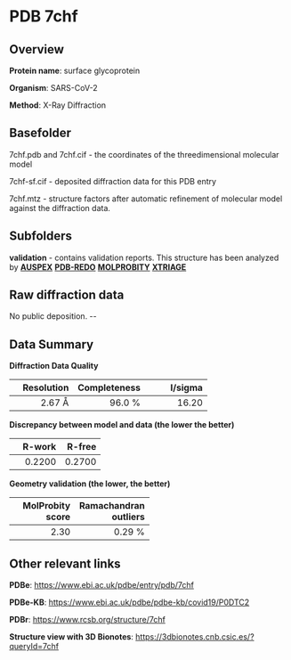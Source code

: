 # PDB 7chf

## Overview

**Protein name**: surface glycoprotein

**Organism**: SARS-CoV-2

**Method**: X-Ray Diffraction



## Basefolder

7chf.pdb and 7chf.cif - the coordinates of the threedimensional molecular model

7chf-sf.cif - deposited diffraction data for this PDB entry

7chf.mtz - structure factors after automatic refinement of molecular model against the diffraction data.

## Subfolders





**validation** - contains validation reports. This structure has been analyzed by [**AUSPEX**](https://github.com/thorn-lab/coronavirus_structural_task_force/tree/master/pdb/surface_glycoprotein/SARS-CoV-2/7chf/validation/auspex) [**PDB-REDO**](https://github.com/thorn-lab/coronavirus_structural_task_force/tree/master/pdb/surface_glycoprotein/SARS-CoV-2/7chf/validation/pdb-redo) [**MOLPROBITY**](https://github.com/thorn-lab/coronavirus_structural_task_force/tree/master/pdb/surface_glycoprotein/SARS-CoV-2/7chf/validation/molprobity) [**XTRIAGE**](https://github.com/thorn-lab/coronavirus_structural_task_force/blob/master/pdb/surface_glycoprotein/SARS-CoV-2/7chf/validation/Xtriage_output.log)  



## Raw diffraction data

No public deposition. --<br> 

## Data Summary
**Diffraction Data Quality**

|   | Resolution | Completeness| I/sigma |
|---|-------------:|----------------:|--------------:|
|   |2.67 Å|96.0  %|<img width=50/>16.20|

**Discrepancy between model and data (the lower the better)**

|   | **R-work**| **R-free**   
|---|-------------:|----------------:|           
||  0.2200|  0.2700|

**Geometry validation (the lower, the better)**

|   |**MolProbity<br>score**| **Ramachandran<br>outliers** 
|---|-------------:|----------------:|
||  2.30|  0.29 %|

 

 



## Other relevant links 
**PDBe**:  https://www.ebi.ac.uk/pdbe/entry/pdb/7chf

**PDBe-KB**: https://www.ebi.ac.uk/pdbe/pdbe-kb/covid19/P0DTC2 
 
**PDBr**: https://www.rcsb.org/structure/7chf 

**Structure view with 3D Bionotes**: https://3dbionotes.cnb.csic.es/?queryId=7chf

